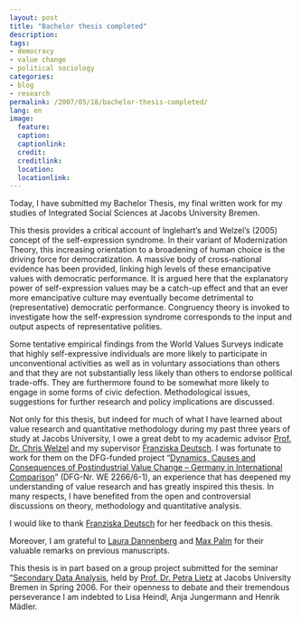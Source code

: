 ```yaml
---
layout: post
title: "Bachelor thesis completed"
description:
tags:
- democracy
- value change
- political sociology
categories:
- blog
- research
permalink: /2007/05/18/bachelor-thesis-completed/
lang: en
image:
  feature:
  caption:
  captionlink:
  credit:
  creditlink:
  location:
  locationlink:
---
```


Today, I have submitted my Bachelor Thesis, my final written work for my studies of Integrated Social Sciences at Jacobs University Bremen.

<!--more-->

This thesis provides a critical account of Inglehart’s and Welzel’s (2005) concept of the self-expression syndrome.
In their variant of Modernization Theory, this increasing orientation to a broadening of human choice is the driving force for democratization.
A massive body of cross-national evidence has been provided, linking high levels of these emancipative values with democratic performance.
It is argued here that the explanatory power of self-expression values may be a catch-up effect and that an ever more emancipative culture may eventually become  detrimental to (representative) democratic performance.
Congruency theory is invoked to investigate how the self-expression syndrome corresponds to the input and output aspects of representative polities.

Some tentative empirical findings from the World Values Surveys indicate that highly self-expressive individuals are more likely to participate in unconventional activities as well as in voluntary associations than others and that they are not substantially less likely than others to endorse political trade-offs.
They are furthermore found to be somewhat more likely to engage in some forms of civic defection.
Methodological issues, suggestions for further research and policy implications are discussed.

Not only for this thesis, but indeed for much of what I have learned about value research and quantitative methodology during my past three years of study at Jacobs University, I owe a great debt to my academic advisor [Prof. Dr. Chris Welzel](http://www.jacobs-university.de/directory/cwelzel/index.php) and my supervisor [Franziska Deutsch](http://www.jacobs-university.de/directory/02845).
I was fortunate to work for them on the DFG-funded project “[Dynamics, Causes and Consequences of Postindustrial Value Change – Germany in International Comparison](http://www.jacobs-university.de/schools/shss/research/wvs/home)” (DFG-Nr. WE 2266/6-1), an experience that has deepened my understanding of value research and has greatly inspired this thesis.
In many respects, I have benefited from the open and controversial discussions on theory, methodology and quantitative analysis.

I would like to thank [Franziska Deutsch](http://www.jacobs-university.de/directory/02845) for her feedback on this thesis.

Moreover, I am grateful to [Laura Dannenberg](http://www.uva.nl/over_de_uva/object.cfm/53C1ABE3-5172-4844-9BE5AD57C714433A/uid=KDA1IiY0KipLTEpYIAo=) and [Max Palm](http://www.palm-island.net) for their valuable remarks on previous manuscripts.

This thesis is in part based on a group project submitted for the seminar “[Secondary Data Analysis](http://www.jacobs-university.de/academics/courses/Spring_2006/SHSS/990212_1/), held by [Prof. Dr. Petra Lietz](http://www.jacobs-university.de/directory/02628/) at Jacobs University Bremen in Spring 2006.
For their openness to debate and their tremendous perseverance I am indebted to Lisa Heindl, Anja Jungermann and Henrik Mädler.